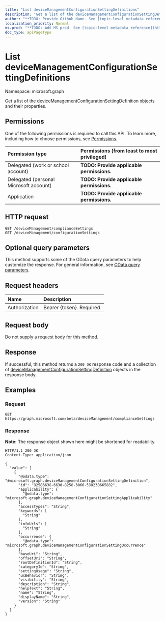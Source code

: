 ```yaml
---
title: "List deviceManagementConfigurationSettingDefinitions"
description: "Get a list of the deviceManagementConfigurationSettingDefinition objects and their properties."
author: "**TODO: Provide Github Name. See [topic-level metadata reference](https://msgo.azurewebsites.net/add/document/guidelines/metadata.html#topic-level-metadata)**"
localization_priority: Normal
ms.prod: "**TODO: Add MS prod. See [topic-level metadata reference](https://msgo.azurewebsites.net/add/document/guidelines/metadata.html#topic-level-metadata)**"
doc_type: apiPageType
---
```


# List deviceManagementConfigurationSettingDefinitions
Namespace: microsoft.graph

Get a list of the [deviceManagementConfigurationSettingDefinition](../resources/devicemanagementconfigurationsettingdefinition.md) objects and their properties.

## Permissions
One of the following permissions is required to call this API. To learn more, including how to choose permissions, see [Permissions](/graph/permissions-reference).

|Permission type|Permissions (from least to most privileged)|
|:---|:---|
|Delegated (work or school account)|**TODO: Provide applicable permissions.**|
|Delegated (personal Microsoft account)|**TODO: Provide applicable permissions.**|
|Application|**TODO: Provide applicable permissions.**|

## HTTP request

<!-- {
  "blockType": "ignored"
}
-->
``` http
GET /deviceManagement/complianceSettings
GET /deviceManagement/configurationSettings
```

## Optional query parameters
This method supports some of the OData query parameters to help customize the response. For general information, see [OData query parameters](/graph/query-parameters).

## Request headers
|Name|Description|
|:---|:---|
|Authorization|Bearer {token}. Required.|

## Request body
Do not supply a request body for this method.

## Response

If successful, this method returns a `200 OK` response code and a collection of [deviceManagementConfigurationSettingDefinition](../resources/devicemanagementconfigurationsettingdefinition.md) objects in the response body.

## Examples

### Request
<!-- {
  "blockType": "request",
  "name": "list_devicemanagementconfigurationsettingdefinition"
}
-->
``` http
GET https://graph.microsoft.com/beta/deviceManagement/complianceSettings
```


### Response
**Note:** The response object shown here might be shortened for readability.
<!-- {
  "blockType": "response",
  "truncated": true,
  "@odata.type": "Collection(microsoft.graph.deviceManagementConfigurationSettingDefinition)"
}
-->
``` http
HTTP/1.1 200 OK
Content-Type: application/json

{
  "value": [
    {
      "@odata.type": "#microsoft.graph.deviceManagementConfigurationSettingDefinition",
      "id": "82586638-6638-8258-3866-588238665882",
      "applicability": {
        "@odata.type": "microsoft.graph.deviceManagementConfigurationSettingApplicability"
      },
      "accessTypes": "String",
      "keywords": [
        "String"
      ],
      "infoUrls": [
        "String"
      ],
      "occurrence": {
        "@odata.type": "microsoft.graph.deviceManagementConfigurationSettingOccurrence"
      },
      "baseUri": "String",
      "offsetUri": "String",
      "rootDefinitionId": "String",
      "categoryId": "String",
      "settingUsage": "String",
      "uxBehavior": "String",
      "visibility": "String",
      "description": "String",
      "helpText": "String",
      "name": "String",
      "displayName": "String",
      "version": "String"
    }
  ]
}
```

